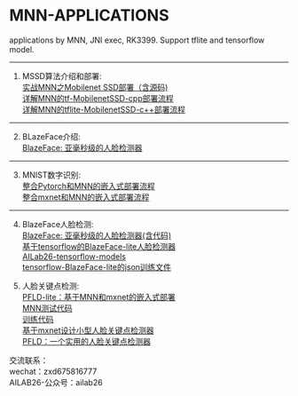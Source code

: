 # MNN-APPLICATIONS
applications by MNN,  JNI exec, RK3399. Support tflite and tensorflow model.

---
1. MSSD算法介绍和部署:   
[实战MNN之Mobilenet SSD部署（含源码)](https://zhuanlan.zhihu.com/p/70610865)  
[详解MNN的tf-MobilenetSSD-cpp部署流程](https://zhuanlan.zhihu.com/p/70610865)   
[详解MNN的tflite-MobilenetSSD-c++部署流程](https://zhuanlan.zhihu.com/p/72247645)   

--- 
2. BLazeFace介绍:  
[BlazeFace: 亚毫秒级的人脸检测器](https://zhuanlan.zhihu.com/p/73741766)   

---
3. MNIST数字识别:  
[整合Pytorch和MNN的嵌入式部署流程](https://zhuanlan.zhihu.com/p/76605363)  
[整合mxnet和MNN的嵌入式部署流程](https://zhuanlan.zhihu.com/p/75742333)

---
4. BlazeFace人脸检测:   
[BlazeFace: 亚毫秒级的人脸检测器(含代码)](https://zhuanlan.zhihu.com/p/73741766)  
[基于tensorflow的BlazeFace-lite人脸检测器](https://zhuanlan.zhihu.com/p/79047443)  
[AILab26-tensorflow-models](https://github.com/ailab26/models)  
[tensorflow-BlazeFace-lite的json训练文件](https://github.com/xindongzhang/MNN-APPLICATIONS/blob/master/applications/blazeface/blazeface_pipeline.config)  

5. 人脸关键点检测:  
[PFLD-lite：基于MNN和mxnet的嵌入式部署](https://zhuanlan.zhihu.com/p/80051906)   
[MNN测试代码](https://github.com/xindongzhang/MNN-APPLICATIONS/tree/master/applications/pfld-lite/mxnet/jni)  
[训练代码](https://github.com/ailab26/pfld-lite)  
[基于mxnet设计小型人脸关键点检测器](https://zhuanlan.zhihu.com/p/79701540)  
[PFLD：一个实用的人脸关键点检测器](https://zhuanlan.zhihu.com/p/73546427)   

交流联系：   
wechat：zxd675816777  
AILAB26-公众号：ailab26
